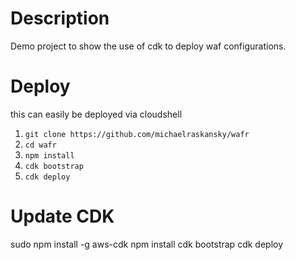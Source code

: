# Description
Demo project to show the use of cdk to deploy waf configurations.

# Deploy
this can easily be deployed via cloudshell

1. `git clone https://github.com/michaelraskansky/wafr`
2. `cd wafr`
3. `npm install`
4. `cdk bootstrap`
5. `cdk deploy` 

# Update CDK
sudo npm install -g aws-cdk
npm install
cdk bootstrap
cdk deploy